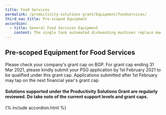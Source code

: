 ```yaml
---
title: Food Services
permalink: /productivity-solutions-grant/Equipment/foodservices/
third_nav_title: Pre-scoped Equipment
accordion:
  - title: General Food Services Equipment
    content: The single tank automated dishwashing machines replace manual dishwashing, and can be used for glassware or dishes. It comes with automated drain pump, detergent and rinse pumps.- A hood-type machine come with a vertical lift hood - A front opening dishwasher is equipped for installation in freestanding or undercounter-type operations Min capacity 15 litres tank capacityGrant support 80% of cost of equipment, up to $4,000 grant<br/><br/><a href='/productivity-solutions-grant/solutionrepo/solution16' target='_blank' style='color:#037e8a'>Automated Dishwasher</a><br/><br/><br/>The automated noodle boiler automates the noodle cooking process.Grant support 80% of cost of equipment, up to $8,000 grant<br/><br/><a href='/productivity-solutions-grant/solutionrepo/solution17' target='_blank' style='color:#037e8a'>Automated Noodle Boiler</a><br/><br/><br/>The automated rice dispenser stores cooked rice is kept warm in a tub. The rice is then automatically dispensed in pre-set quantities Min capacity 9kg cooked riceGrant support 80% of cost of equipment, up to $16,000 grant<br/><br/><a href='/productivity-solutions-grant/solutionrepo/solution19' target='_blank' style='color:#037e8a'>Automated Rice Dispenser</a><br/><br/><br/>The automated rice washer has built-in sensors and allow water to flow through the rice consistently. It will cut the time spent washing rice by 60%. It comes with an automatic wastewater mechanism to retain rice when draining wash water. Min throughput 6kgGrant support 80% of cost of equipment, up to $16,000 grant<br/><br/><a href='/productivity-solutions-grant/solutionrepo/solution20' target='_blank' style='color:#037e8a'>Automated Rice Washer</a><br/><br/><br/>A high speed oven uses rapid cooking technology to cook food rapidly without compromising quality. It utilises radiant heat, high-speed air impingement and side-launched microwave.Grant support 80% of cost of equipment, up to $8,000 grant<br/><br/><a href='/productivity-solutions-grant/solutionrepo/solution56' target='_blank' style='color:#037e8a'>High Speed Oven</a><br/><br/><br/>Combi oven can be programmed for convection, steam and combination cooking. Multi-functional cooking methods has a small footprint and can be used by F&B companies to cook and re-heat wide variety of food. Reduce kitchen workload as food can be cooked quickly with pre-set temperature, moisture and cooking time. Monitor browning and degree of doneness, reducing the need for repeated turning of pan-fried dishes.Grant support 80% of cost of equipment, up to $30,000 grant<br/><br/><a href='/productivity-solutions-grant/solutionrepo/solution408' target='_blank' style='color:#037e8a'>Combi Oven</a><br/>
---
```


## Pre-scoped Equipment for Food Services

Please check your company's grant cap on BGP. For grant cap ending 31 Mar 2021, please kindly submit your PSG application by 1st February 2021 to be qualified under this grant cap. Applications submitted after 1st February may tap on the next financial year's grant cap

#### Solutions supported under the Productivity Solutions Grant are regularly reviewed. Do take note of the current support levels and grant caps.

{% include accordion.html %}

